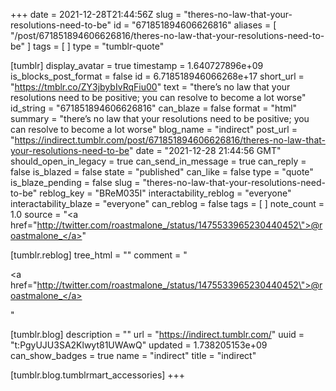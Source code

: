 +++
date = 2021-12-28T21:44:56Z
slug = "theres-no-law-that-your-resolutions-need-to-be"
id = "671851894606626816"
aliases = [ "/post/671851894606626816/theres-no-law-that-your-resolutions-need-to-be" ]
tags = [ ]
type = "tumblr-quote"

[tumblr]
display_avatar = true
timestamp = 1.640727896e+09
is_blocks_post_format = false
id = 6.718518946066268e+17
short_url = "https://tmblr.co/ZY3jbybIvRqFiu00"
text = "there’s no law that your resolutions need to be positive; you can resolve to become a lot worse"
id_string = "671851894606626816"
can_blaze = false
format = "html"
summary = "there’s no law that your resolutions need to be positive; you can resolve to become a lot worse"
blog_name = "indirect"
post_url = "https://indirect.tumblr.com/post/671851894606626816/theres-no-law-that-your-resolutions-need-to-be"
date = "2021-12-28 21:44:56 GMT"
should_open_in_legacy = true
can_send_in_message = true
can_reply = false
is_blazed = false
state = "published"
can_like = false
type = "quote"
is_blaze_pending = false
slug = "theres-no-law-that-your-resolutions-need-to-be"
reblog_key = "BReM035I"
interactability_reblog = "everyone"
interactability_blaze = "everyone"
can_reblog = false
tags = [ ]
note_count = 1.0
source = "<a href=\"http://twitter.com/roastmalone_/status/1475533965230440452\">@roastmalone_</a>"

[tumblr.reblog]
tree_html = ""
comment = "<p><a href=\"http://twitter.com/roastmalone_/status/1475533965230440452\">@roastmalone_</a></p>"

[tumblr.blog]
description = ""
url = "https://indirect.tumblr.com/"
uuid = "t:PgyUJU3SA2Klwyt81UWAwQ"
updated = 1.738205153e+09
can_show_badges = true
name = "indirect"
title = "indirect"

[tumblr.blog.tumblrmart_accessories]
+++
